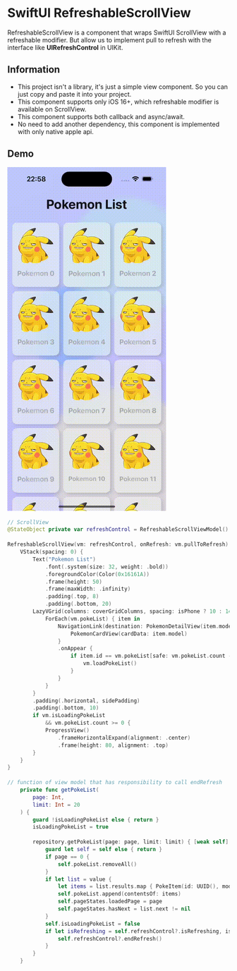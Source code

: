 # SwiftUI RefreshableScrollView

RefreshableScrollView is a component that wraps SwiftUI ScrollView with a refreshable modifier. 
But allow us to implement pull to refresh with the interface like **UIRefreshControl** in UIKit.

## Information

- This project isn't a library, it's just a simple view component. So you can just copy and paste it into your project.
- This component supports only iOS 16+, which refreshable modifier is available on ScrollView.
- This component supports both callback and async/await.
- No need to add another dependency, this component is implemented with only native apple api.


## Demo
![Demo](./SwiftUI-RefresableScrollView/Resource/Demo/refreshable-demo.gif) 

```swift
// ScrollView
@StateObject private var refreshControl = RefreshableScrollViewModel()

RefreshableScrollView(vm: refreshControl, onRefresh: vm.pullToRefresh) {
    VStack(spacing: 0) {
        Text("Pokemon List")
            .font(.system(size: 32, weight: .bold))
            .foregroundColor(Color(0x16161A))
            .frame(height: 50)
            .frame(maxWidth: .infinity)
            .padding(.top, 8)
            .padding(.bottom, 20)
        LazyVGrid(columns: coverGridColumns, spacing: isPhone ? 10 : 14) {
            ForEach(vm.pokeList) { item in
                NavigationLink(destination: PokemonDetailView(item.model)) {
                    PokemonCardView(cardData: item.model)
                }
                .onAppear {
                    if item.id == vm.pokeList[safe: vm.pokeList.count - 3]?.id {
                        vm.loadPokeList()
                    }
                }
            }
        }
        .padding(.horizontal, sidePadding)
        .padding(.bottom, 10)
        if vm.isLoadingPokeList
            && vm.pokeList.count >= 0 {
            ProgressView()
                .frameHorizontalExpand(alignment: .center)
                .frame(height: 80, alignment: .top)
        }
    }
}

// function of view model that has responsibility to call endRefresh
    private func getPokeList(
        page: Int,
        limit: Int = 20
    ) {
        guard !isLoadingPokeList else { return }
        isLoadingPokeList = true

        repository.getPokeList(page: page, limit: limit) { [weak self] value in
            guard let self = self else { return }
            if page == 0 {
                self.pokeList.removeAll()
            }
            if let list = value {
                let items = list.results.map { PokeItem(id: UUID(), model: $0) }
                self.pokeList.append(contentsOf: items)
                self.pageStates.loadedPage = page
                self.pageStates.hasNext = list.next != nil
            }
            self.isLoadingPokeList = false
            if let isRefreshing = self.refreshControl?.isRefreshing, isRefreshing {
                self.refreshControl?.endRefresh()
            }
        }
    }
```